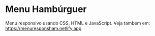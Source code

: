 # Menu Hambúrguer
Menu responsivo usando CSS, HTML e JavaScript. Veja também em: https://menuresponsham.netlify.app
